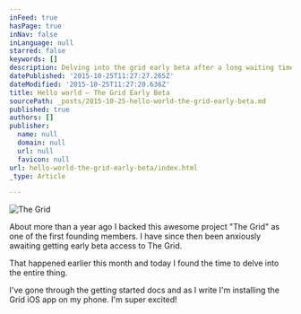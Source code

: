 ```yaml
---
inFeed: true
hasPage: true
inNav: false
inLanguage: null
starred: false
keywords: []
description: Delving into the grid early beta after a long waiting time
datePublished: '2015-10-25T11:27:27.265Z'
dateModified: '2015-10-25T11:27:20.636Z'
title: Hello world – The Grid Early Beta
sourcePath: _posts/2015-10-25-hello-world-the-grid-early-beta.md
published: true
authors: []
publisher:
  name: null
  domain: null
  url: null
  favicon: null
url: hello-world-the-grid-early-beta/index.html
_type: Article

---
```

![The Grid](https://the-grid-user-content.s3-us-west-2.amazonaws.com/551c5dc8-6e02-4f4f-a1ef-ae0c38baaed9.png)

About more than a year ago I backed this awesome project "The Grid" as one of the first founding members. I have since then been anxiously awaiting getting early beta access to The Grid. 

That happened earlier this month and today I found the time to delve into the entire thing.

I've gone through the getting started docs and as I write I'm installing the Grid iOS app on my phone. I'm super excited!